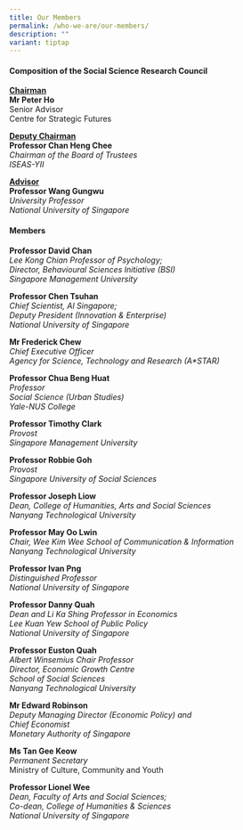 ```yaml
---
title: Our Members
permalink: /who-we-are/our-members/
description: ""
variant: tiptap
---
```

<h4><strong>Composition of the Social Science Research Council</strong></h4>
<p><strong><u>Chairman</u></strong> 
<br><strong>Mr Peter Ho </strong>
<br>Senior Advisor
<br>Centre for Strategic Futures</p>
<p><strong><u>Deputy Chairman</u></strong><u> </u>
<br><strong>Professor Chan Heng Chee</strong> 
<br><em>Chairman of the Board of Trustees</em> 
<br><em>ISEAS-YII</em>
</p>
<p><strong><u>Advisor</u></strong><u> </u>
<br><strong>Professor Wang Gungwu </strong>
<br><em>University Professor</em> 
<br><em>National University of Singapore</em>
</p>
<p></p>
<h4><strong>Members</strong></h4>
<p><strong>Professor David Chan</strong> 
<br><em>Lee Kong Chian Professor of Psychology;<br>Director, Behavioural Sciences Initiative (BSI)</em> 
<br><em>Singapore Management University</em>
</p>
<p><strong>Professor Chen Tsuhan</strong> 
<br><em>Chief Scientist, AI Singapore;<br>Deputy President (Innovation &amp; Enterprise)</em> 
<br><em>National University of Singapore</em>
</p>
<p><strong>Mr Frederick Chew</strong> 
<br><em>Chief Executive Officer</em> 
<br><em>Agency for Science, Technology and Research (A*STAR)</em>
</p>
<p><strong>Professor Chua Beng Huat</strong> 
<br><em>Professor</em> 
<br><em>Social Science (Urban Studies)</em> 
<br><em>Yale-NUS College</em>
</p>
<p><strong>Professor Timothy Clark</strong> 
<br><em>Provost</em> 
<br><em>Singapore Management University</em>
</p>
<p><strong>Professor Robbie Goh</strong> 
<br><em>Provost<br>Singapore University of Social Sciences</em>
</p>
<p><strong>Professor Joseph Liow</strong> 
<br><em>Dean, College of Humanities, Arts and Social Sciences</em> 
<br><em>Nanyang Technological University</em>
</p>
<p><strong>Professor May Oo Lwin</strong> 
<br><em>Chair, Wee Kim Wee School of Communication &amp; Information</em> 
<br><em>Nanyang Technological University</em>
</p>
<p><strong>Professor Ivan Png</strong> 
<br><em>Distinguished Professor</em> 
<br><em>National University of Singapore</em>
</p>
<p><strong>Professor Danny Quah</strong> 
<br><em>Dean and Li Ka Shing Professor in Economics</em> 
<br><em>Lee Kuan Yew School of Public Policy</em> 
<br><em>National University of Singapore</em>
</p>
<p><strong>Professor Euston Quah</strong> 
<br><em>Albert Winsemius Chair Professor</em> 
<br><em>Director, Economic Growth Centre</em> 
<br><em>School of Social Sciences</em> 
<br><em>Nanyang Technological University</em>
</p>
<p><strong>Mr Edward Robinson</strong> 
<br><em>Deputy Managing Director (Economic Policy) and<br>Chief Economist</em> 
<br><em>Monetary Authority of Singapore</em>
</p>
<p><strong>Ms Tan Gee Keow</strong> 
<br><em>Permanent Secretary</em> 
<br>Ministry of Culture, Community and Youth</p>
<p><strong>Professor Lionel Wee</strong> 
<br><em>Dean, Faculty of Arts and Social Sciences;</em> 
<br><em>Co-dean, College of Humanities &amp; Sciences</em> 
<br><em>National University of Singapore</em>
</p>